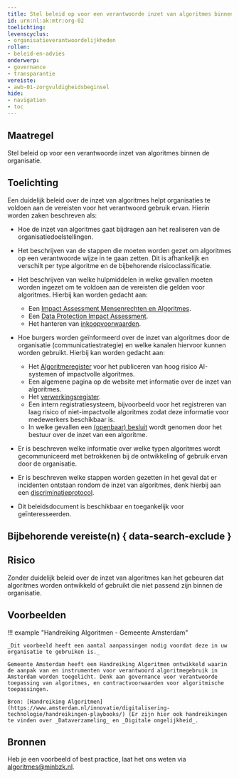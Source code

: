 ```yaml
---
title: Stel beleid op voor een verantwoorde inzet van algoritmes binnen de organisatie. 
id: urn:nl:ak:mtr:org-02
toelichting: 
levenscyclus:
- organisatieverantwoordelijkheden
rollen:
- beleid-en-advies
onderwerp: 
- governance
- transparantie
vereiste:
- awb-01-zorgvuldigheidsbeginsel
hide:
- navigation
- toc
---
```

<!-- tags -->

## Maatregel

Stel beleid op voor een verantwoorde inzet van algoritmes binnen de organisatie. 

## Toelichting
Een duidelijk beleid over de inzet van algoritmes helpt organisaties te voldoen aan de vereisten voor het verantwoord gebruik ervan. Hierin worden zaken beschreven als:

- Hoe de inzet van algoritmes gaat bijdragen aan het realiseren van de organisatiedoelstellingen. 

- Het beschrijven van de stappen die moeten worden gezet om algoritmes op een verantwoorde wijze in te gaan zetten. Dit is afhankelijk en verschilt per type algoritme en de bijbehorende risicoclassificatie.

- Het beschrijven van welke hulpmiddelen in welke gevallen moeten worden ingezet om te voldoen aan de vereisten die gelden voor algoritmes. Hierbij kan worden gedacht aan:
    - Een [Impact Assessment Mensenrechten en Algoritmes](../hulpmiddelen/IAMA.md).
    - Een [Data Protection Impact Assessment](../hulpmiddelen/DPIA.md).
    - Het hanteren van [inkoopvoorwaarden](../hulpmiddelen/inkoopvoorwaarden.md).
  
- Hoe burgers worden geïnformeerd over de inzet van algoritmes door de organisatie (communicatiestrategie) en welke kanalen hiervoor kunnen worden gebruikt. Hierbij kan worden gedacht aan:
    - Het [Algoritmeregister](../hulpmiddelen/algoritmeregister.md) voor het publiceren van hoog risico AI-systemen of impactvolle algoritmes. 
    - Een algemene pagina op de website met informatie over de inzet van algoritmes.
    - Het [verwerkingsregister](6-imp-08-vermelding-in-verwerkingsregister.md).
    - Een intern registratiesysteem, bijvoorbeeld voor het registreren van laag risico of niet-impactvolle algoritmes zodat deze informatie voor medewerkers beschikbaar is.
    - In welke gevallen een [(openbaar) besluit](6-imp-09-politiek-bestuurlijk-besluit.md) wordt genomen door het bestuur over de inzet van een algoritme. 

- Er is beschreven welke informatie over welke typen algoritmes wordt gecommuniceerd met betrokkenen bij de ontwikkeling of gebruik ervan door de organisatie. 

- Er is beschreven welke stappen worden gezetten in het geval dat er incidenten ontstaan rondom de inzet van algoritmes, denk hierbij aan een [discriminatieprotocol](0-org-15-discriminatieprotocol.md).

- Dit beleidsdocument is beschikbaar en toegankelijk voor geïnteresseerden. 


## Bijbehorende vereiste(n) { data-search-exclude }
<!-- Hier volgt een lijst met vereisten op basis van de in de metadata ingevulde vereiste -->

<!-- Let op! onderstaande regel met 'list_vereisten_on_maatregelen_page' niet weghalen! Deze maakt automatisch een lijst van bijbehorende verseisten op basis van de metadata  -->
<!-- list_vereisten_on_maatregelen_page -->

## Risico 
Zonder duidelijk beleid over de inzet van algoritmes kan het gebeuren dat algoritmes worden ontwikkeld of gebruikt die niet passend zijn binnen de organisatie. 

## Voorbeelden

!!! example "Handreiking Algoritmen - Gemeente Amsterdam"
	
	_Dit voorbeeld heeft een aantal aanpassingen nodig voordat deze in uw organisatie te gebruiken is._ 

	Gemeente Amsterdam heeft een Handreiking Algoritmen ontwikkeld waarin de aanpak van en instrumenten voor verantwoord algoritme­­gebruik in Amsterdam worden toegelicht. Denk aan governance voor verantwoorde toepassing van algoritmes, en contractvoorwaarden voor algoritmische toepassingen.
	
	Bron: [Handreiking Algoritmen](https://www.amsterdam.nl/innovatie/digitalisering-technologie/handreikingen-playbooks/) (Er zijn hier ook handreikingen te vinden over _Dataverzameling_ en _Digitale ongelijkheid_.
	

## Bronnen

Heb je een voorbeeld of best practice, laat het ons weten via [algoritmes@minbzk.nl](mailto:algoritmes@minbzk.nl).
